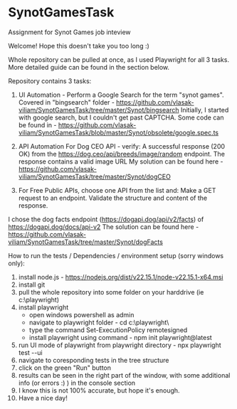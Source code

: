 # SynotGamesTask
Assignment for Synot Games job inteview

Welcome!
Hope this doesn't take you too long :)

Whole repository can be pulled at once, as I used Playwright for all 3 tasks. More detailed guide can be found in the section below.

Repository contains 3 tasks:
1. UI Automation - Perform a Google Search for the term "synot games".
Covered in "bingsearch" folder - https://github.com/vlasak-viliam/SynotGamesTask/tree/master/Synot/bingsearch
Initially, I started with google search, but I couldn't get past CAPTCHA. Some code can be found in - https://github.com/vlasak-viliam/SynotGamesTask/blob/master/Synot/obsolete/google.spec.ts

2. API Automation For Dog CEO API - verify:
A successful response (200 OK) from the https://dog.ceo/api/breeds/image/random endpoint.
The response contains a valid image URL
My solution can be found here - https://github.com/vlasak-viliam/SynotGamesTask/tree/master/Synot/dogCEO

3. For Free Public APIs, choose one API from the list and:
Make a GET request to an endpoint. Validate the structure and content of the response.

I chose the dog facts endpoint (https://dogapi.dog/api/v2/facts) of https://dogapi.dog/docs/api-v2 
The solution can be found here - https://github.com/vlasak-viliam/SynotGamesTask/tree/master/Synot/dogFacts 


How to run the tests / Dependencies / environment setup (sorry windows only):
1. install node.js - https://nodejs.org/dist/v22.15.1/node-v22.15.1-x64.msi
2. install git
3. pull the whole repository into some folder on your harddrive (ie c:\playwright) 
4. install playwright
   - open windows powershell as admin
   - navigate to playwright folder - cd c:\playwright\
   - type the command Set-ExecutionPolicy remotesigned
   - install playwright using command - npm init playwright@latest
5. run UI mode of playwright from playwright directory - npx playwright test --ui
6. navigate to coresponding tests in the tree structure
7. click on the green "Run" button
8. results can be seen in the right part of the window, with some additional info (or errors :) ) in the console section
9. I know this is not 100% accurate, but hope it's enough.
10. Have a nice day!
 
